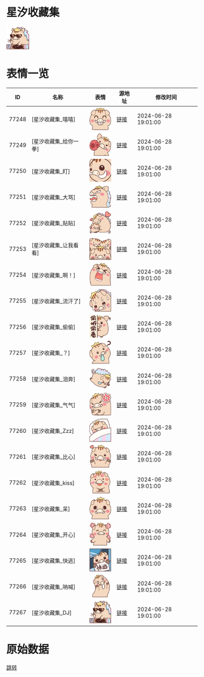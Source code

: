 # 星汐收藏集

<img src="./cover.png" height="60" alt="cover" />

# 表情一览

|ID|名称|表情|源地址|修改时间|
|----|----|----|----|----|
|77248|[星汐收藏集_嘻嘻]|<img src="./pic/077248_%5B星汐收藏集_嘻嘻%5D.png" height="60" alt="嘻嘻"/>|[链接](https://i0.hdslb.com/bfs/garb/1357e3fbb510da0df5734c281d887df83b48956e.png)|2024-06-28 19:01:00|
|77249|[星汐收藏集_给你一拳]|<img src="./pic/077249_%5B星汐收藏集_给你一拳%5D.png" height="60" alt="给你一拳"/>|[链接](https://i0.hdslb.com/bfs/garb/b2e894f5a346e6a700ea84e0ee33eeb328a89a79.png)|2024-06-28 19:01:00|
|77250|[星汐收藏集_盯]|<img src="./pic/077250_%5B星汐收藏集_盯%5D.png" height="60" alt="盯"/>|[链接](https://i0.hdslb.com/bfs/garb/3799c05873eae9f7d9ab07a3650f6b0c7b508aee.png)|2024-06-28 19:01:00|
|77251|[星汐收藏集_大骂]|<img src="./pic/077251_%5B星汐收藏集_大骂%5D.png" height="60" alt="大骂"/>|[链接](https://i0.hdslb.com/bfs/garb/19ac1ae961f1f2312f7dc50de67bd833e136afd0.png)|2024-06-28 19:01:00|
|77252|[星汐收藏集_贴贴]|<img src="./pic/077252_%5B星汐收藏集_贴贴%5D.png" height="60" alt="贴贴"/>|[链接](https://i0.hdslb.com/bfs/garb/f6b9719edf5748dfc8307ccfb68675efcc3806c6.png)|2024-06-28 19:01:00|
|77253|[星汐收藏集_让我看看]|<img src="./pic/077253_%5B星汐收藏集_让我看看%5D.png" height="60" alt="让我看看"/>|[链接](https://i0.hdslb.com/bfs/garb/56c6417ba4405f77c06b0a88d16893e23db8c3af.png)|2024-06-28 19:01:00|
|77254|[星汐收藏集_啊！]|<img src="./pic/077254_%5B星汐收藏集_啊！%5D.png" height="60" alt="啊！"/>|[链接](https://i0.hdslb.com/bfs/garb/ca65e3b3f9359ba8a2a22b844a204ab5c935cc72.png)|2024-06-28 19:01:00|
|77255|[星汐收藏集_流汗了]|<img src="./pic/077255_%5B星汐收藏集_流汗了%5D.png" height="60" alt="流汗了"/>|[链接](https://i0.hdslb.com/bfs/garb/74fec114b01753364814ee2a2d67050057384ef8.png)|2024-06-28 19:01:00|
|77256|[星汐收藏集_偷偷]|<img src="./pic/077256_%5B星汐收藏集_偷偷%5D.png" height="60" alt="偷偷"/>|[链接](https://i0.hdslb.com/bfs/garb/c78b0c177da303c59971e46cf9714daa7b397c28.png)|2024-06-28 19:01:00|
|77257|[星汐收藏集_？]|<img src="./pic/077257_%5B星汐收藏集_？%5D.png" height="60" alt="？"/>|[链接](https://i0.hdslb.com/bfs/garb/f482eea74215b280c9c28b48392a5ab5f4191ed9.png)|2024-06-28 19:01:00|
|77258|[星汐收藏集_泪奔]|<img src="./pic/077258_%5B星汐收藏集_泪奔%5D.png" height="60" alt="泪奔"/>|[链接](https://i0.hdslb.com/bfs/garb/b1b96c586559849791ac2ce7b9a7182a7669353f.png)|2024-06-28 19:01:00|
|77259|[星汐收藏集_气气]|<img src="./pic/077259_%5B星汐收藏集_气气%5D.png" height="60" alt="气气"/>|[链接](https://i0.hdslb.com/bfs/garb/cac701d9a2fabff51d8fd3d16c9fd173b1d469d2.png)|2024-06-28 19:01:00|
|77260|[星汐收藏集_Zzz]|<img src="./pic/077260_%5B星汐收藏集_Zzz%5D.png" height="60" alt="Zzz"/>|[链接](https://i0.hdslb.com/bfs/garb/2b81037dadff5f9dbff49cae1159dd2215327e49.png)|2024-06-28 19:01:00|
|77261|[星汐收藏集_比心]|<img src="./pic/077261_%5B星汐收藏集_比心%5D.png" height="60" alt="比心"/>|[链接](https://i0.hdslb.com/bfs/garb/df05399bb71eed6770fde01fd51423a58648a6ff.png)|2024-06-28 19:01:00|
|77262|[星汐收藏集_kiss]|<img src="./pic/077262_%5B星汐收藏集_kiss%5D.png" height="60" alt="kiss"/>|[链接](https://i0.hdslb.com/bfs/garb/480a9dc33beef90cf0c930406bca9292b0ae1927.png)|2024-06-28 19:01:00|
|77263|[星汐收藏集_呆]|<img src="./pic/077263_%5B星汐收藏集_呆%5D.png" height="60" alt="呆"/>|[链接](https://i0.hdslb.com/bfs/garb/d3f0c793baa4b7f588257b77cf98fa93f3b2b9ef.png)|2024-06-28 19:01:00|
|77264|[星汐收藏集_开心]|<img src="./pic/077264_%5B星汐收藏集_开心%5D.png" height="60" alt="开心"/>|[链接](https://i0.hdslb.com/bfs/garb/6d8442d3cbb168a3dba846eb28b4222a86bae9d4.png)|2024-06-28 19:01:00|
|77265|[星汐收藏集_快逃]|<img src="./pic/077265_%5B星汐收藏集_快逃%5D.png" height="60" alt="快逃"/>|[链接](https://i0.hdslb.com/bfs/garb/494c9fff3d439e4120bcf8039923d1192f859ff8.png)|2024-06-28 19:01:00|
|77266|[星汐收藏集_呐喊]|<img src="./pic/077266_%5B星汐收藏集_呐喊%5D.png" height="60" alt="呐喊"/>|[链接](https://i0.hdslb.com/bfs/garb/751ebc2acbe22a75e8fa86d4616b06d03840d500.png)|2024-06-28 19:01:00|
|77267|[星汐收藏集_DJ]|<img src="./pic/077267_%5B星汐收藏集_DJ%5D.png" height="60" alt="DJ"/>|[链接](https://i0.hdslb.com/bfs/garb/e428e216fa70bf65f700a818726fbe1eb5109a40.png)|2024-06-28 19:01:00|

# 原始数据

[跳转](./raw.json)

